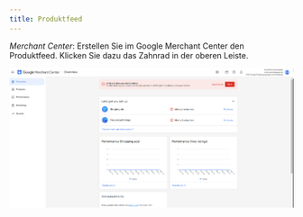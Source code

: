 ```yaml
---
title: Produktfeed
---
```


*Merchant Center*: Erstellen Sie im Google Merchant Center den Produktfeed. Klicken Sie dazu das Zahnrad in der oberen Leiste.

![Produktfeed](img/produktfeed.png)
